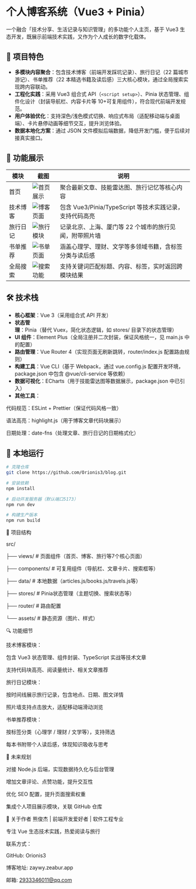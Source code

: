 # 个人博客系统（Vue3 + Pinia）

一个融合「技术分享、生活记录与知识管理」的多功能个人主页，基于 Vue3 生态开发，既展示前端技术实践，又作为个人成长的数字化载体。

## 🌟 项目特色

- **多模块内容聚合**：包含技术博客（前端开发踩坑记录）、旅行日记（22 篇城市游记）、书单推荐（22 本精选书籍及读后感）三大核心模块，通过全局搜索实现跨内容联动。
- **工程化实践**：采用 Vue3 组合式 API（`<script setup>`）、Pinia 状态管理、组件化设计（封装导航栏、内容卡片等 10+可复用组件），符合现代前端开发规范。
- **用户体验优化**：支持深色/浅色模式切换、响应式布局（适配移动端与桌面端）、卡片悬停动画等细节交互，提升浏览体验。
- **数据本地化方案**：通过 JSON 文件模拟后端数据，降低开发门槛，便于后续对接真实接口。

## 📸 功能展示

| 模块     | 截图                                                                                                  | 说明                                                    |
| -------- | ----------------------------------------------------------------------------------------------------- | ------------------------------------------------------- |
| 首页     | ![首页展示](https://raw.githubusercontent.com/Orionis3/blog/main/public/shoye.png) | 聚合最新文章、技能雷达图、旅行记忆等核心内容            |
| 技术博客 | ![博客页面](https://raw.githubusercontent.com/Orionis3/blog/main/public/jishuye.png)     | 包含 Vue3/Pinia/TypeScript 等技术实践记录，支持代码高亮 |
| 旅行日记 | ![旅行模块](https://raw.githubusercontent.com/Orionis3/blog/main/public/lvxing.png)   | 记录北京、上海、厦门等 22 个城市的旅行见闻，附带照片墙  |
| 书单推荐 | ![书单页面](https://raw.githubusercontent.com/Orionis3/blog/main/public/shudan.png)    | 涵盖心理学、理财、文学等多领域书籍，含标签分类与读后感  |
| 全局搜索 | ![搜索功能](https://raw.githubusercontent.com/Orionis3/blog/main/public/quanju.png)   | 支持关键词匹配标题、内容、标签，实时返回跨模块结果      |

## 🛠️ 技术栈

- **核心框架**：Vue 3（采用组合式 API 开发）
- **状态管理**：Pinia（替代 Vuex，简化状态逻辑，如 stores/ 目录下的状态管理）
- **UI 组件**：Element Plus（全局注册并二次封装，保证风格统一，见 main.js 中的配置）
- **路由管理**：Vue Router 4（实现页面无刷新跳转，router/index.js 配置路由规则）
- **构建工具**：Vue CLI（基于 Webpack，通过 vue.config.js 配置开发环境，package.json 中包含 @vue/cli-service 等依赖）
- **数据可视化**：ECharts（用于技能雷达图等数据展示，package.json 中已引入）
- **其他工具**：

代码规范：ESLint + Prettier（保证代码风格一致）

语法高亮：highlight.js（用于博客文章代码块展示）

日期处理：date-fns（处理文章、旅行日记的日期格式化）

## 🚀 本地运行

```bash
# 克隆仓库
git clone https://github.com/Orionis3/blog.git

# 安装依赖
npm install

# 启动开发服务器（默认端口5173）
npm run dev

# 构建生产版本
npm run build
```

📁 项目结构

src/

├── views/          # 页面组件（首页、博客、旅行等7个核心页面）

├── components/     # 可复用组件（导航栏、文章卡片、搜索框等）

├── data/           # 本地数据（articles.js/books.js/travels.js等）

├── stores/         # Pinia状态管理（主题切换、搜索状态等）

├── router/         # 路由配置

└── assets/         # 静态资源（图片、样式）

🔍 功能细节

技术博客模块：

包含 Vue3 状态管理、组件封装、TypeScript 实战等技术文章

支持代码块高亮、阅读量统计、相关文章推荐

旅行日记模块：

按时间线展示旅行记录，包含地点、日期、图文详情

照片墙支持点击放大，适配移动端滑动浏览

书单推荐模块：

按标签分类（心理学 / 理财 / 文学等），支持筛选

每本书附带个人读后感，体现知识吸收与思考

🔄 未来规划

对接 Node.js 后端，实现数据持久化与后台管理

增加文章评论、点赞功能，提升交互性

优化 SEO 配置，提升页面搜索权重

集成个人项目展示模块，关联 GitHub 仓库


👤 关于作者
熊俊杰 | 前端开发爱好者 | 软件工程专业

专注 Vue 生态技术实践，热爱阅读与旅行

联系方式：

GitHub: Orionis3

博客地址: zaywy.zeabur.app

邮箱: 2933346011@qq.com

